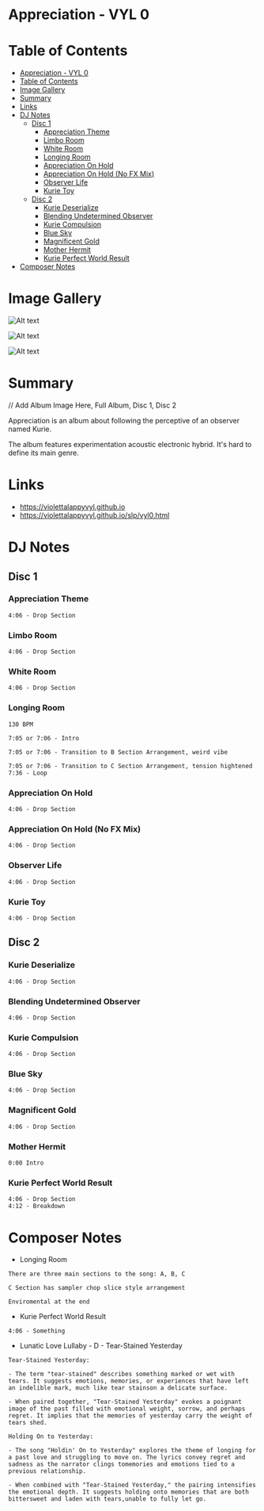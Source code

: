 # Appreciation - VYL 0

# Table of Contents
- [Appreciation - VYL 0](#appreciation---vyl-0)
- [Table of Contents](#table-of-contents)
- [Image Gallery](#image-gallery)
- [Summary](#summary)
- [Links](#links)
- [DJ Notes](#dj-notes)
  - [Disc 1](#disc-1)
    - [Appreciation Theme](#appreciation-theme)
    - [Limbo Room](#limbo-room)
    - [White Room](#white-room)
    - [Longing Room](#longing-room)
    - [Appreciation On Hold](#appreciation-on-hold)
    - [Appreciation On Hold (No FX Mix)](#appreciation-on-hold-no-fx-mix)
    - [Observer Life](#observer-life)
    - [Kurie Toy](#kurie-toy)
  - [Disc 2](#disc-2)
    - [Kurie Deserialize](#kurie-deserialize)
    - [Blending Undetermined Observer](#blending-undetermined-observer)
    - [Kurie Compulsion](#kurie-compulsion)
    - [Blue Sky](#blue-sky)
    - [Magnificent Gold](#magnificent-gold)
    - [Mother Hermit](#mother-hermit)
    - [Kurie Perfect World Result](#kurie-perfect-world-result)
- [Composer Notes](#composer-notes)

# Image Gallery

![Alt text](images/grid_placeholder.jpg)

![Alt text](images/grid_placeholder.jpg)

![Alt text](images/grid_placeholder.jpg)

# Summary

// Add Album Image Here, Full Album, Disc 1, Disc 2

Appreciation is an album about following the perceptive of an observer named Kurie.

The album features experimentation acoustic electronic hybrid. It's hard to define its main genre.

# Links
- https://violettalappyvyl.github.io
- https://violettalappyvyl.github.io/slp/vyl0.html

# DJ Notes

## Disc 1

### Appreciation Theme

```
4:06 - Drop Section
```

### Limbo Room

```
4:06 - Drop Section
```

### White Room

```
4:06 - Drop Section
```

### Longing Room

```
130 BPM

7:05 or 7:06 - Intro

7:05 or 7:06 - Transition to B Section Arrangement, weird vibe

7:05 or 7:06 - Transition to C Section Arrangement, tension hightened
7:36 - Loop
```

### Appreciation On Hold

```
4:06 - Drop Section
```

### Appreciation On Hold (No FX Mix)

```
4:06 - Drop Section
```

### Observer Life

```
4:06 - Drop Section
```

### Kurie Toy

```
4:06 - Drop Section
```

## Disc 2

### Kurie Deserialize

```
4:06 - Drop Section
```

### Blending Undetermined Observer

```
4:06 - Drop Section
```

### Kurie Compulsion

```
4:06 - Drop Section
```

### Blue Sky

```
4:06 - Drop Section
```

### Magnificent Gold

```
4:06 - Drop Section
```

### Mother Hermit

```
0:00 Intro
```

### Kurie Perfect World Result

```
4:06 - Drop Section
4:12 - Breakdown
```

# Composer Notes

- Longing Room

```
There are three main sections to the song: A, B, C

C Section has sampler chop slice style arrangement

Enviromental at the end
```

- Kurie Perfect World Result

```
4:06 - Something
```

- Lunatic Love Lullaby - D - Tear-Stained Yesterday 

```
Tear-Stained Yesterday:

- The term "tear-stained" describes something marked or wet with tears. It suggests emotions, memories, or experiences that have left an indelible mark, much like tear stainson a delicate surface.

- When paired together, "Tear-Stained Yesterday" evokes a poignant image of the past filled with emotional weight, sorrow, and perhaps regret. It implies that the memories of yesterday carry the weight of tears shed.

Holding On to Yesterday:

- The song "Holdin' On to Yesterday" explores the theme of longing for a past love and struggling to move on. The lyrics convey regret and sadness as the narrator clings tomemories and emotions tied to a previous relationship.

- When combined with "Tear-Stained Yesterday," the pairing intensifies the emotional depth. It suggests holding onto memories that are both bittersweet and laden with tears,unable to fully let go.
```